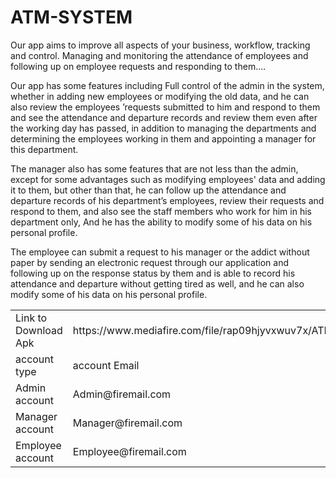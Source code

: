 # ATM-SYSTEM
Our app aims to improve all aspects of your business, workflow, tracking and control. Managing and monitoring the attendance of employees and following up on employee requests and responding to them....

Our app has some features including
Full control of the admin in the system, whether in adding new employees or modifying the old data, and he can also review the employees ’requests submitted to him and respond to them and see the attendance and departure records and review them even after the working day has passed, in addition to managing the departments and determining the employees working in them and appointing a manager for this department.

The manager also has some features that are not less than the admin, except for some advantages such as modifying employees' data and adding it to them, but other than that, he can follow up the attendance and departure records of his department’s employees, review their requests and respond to them, and also see the staff members who work for him in his department only, And he has the ability to modify some of his data on his personal profile.

The employee can submit a request to his manager or the addict without paper by sending an electronic request through our application and following up on the response status by them and is able to record his attendance and departure without getting tired as well, and he can also modify some of his data on his personal profile.

<table>
       <tr>
      <td>Link to Download Apk</td><td>https://www.mediafire.com/file/rap09hjyvxwuv7x/ATM+app.apk/file</td><td></td>
      </tr>
      <tr>
      <td> account type</td>  <td>account Email</td> <td> Password</td>
      </tr>
  <tr>
<td>Admin account </td> <td>Admin@firemail.com</td> <td> Admin@2020</td>
 <tr/>
   <tr>
<td>Manager account</td> <td>Manager@firemail.com </td> <td>Manager@2020</td>
 </tr>
   <tr>
  <td>
Employee account</td> <td>Employee@firemail.com</td> <td> Employee@2020</td>
 </tr>
</table>
